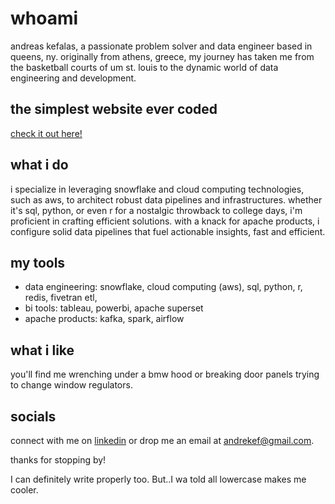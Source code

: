 # whoami

andreas kefalas, a passionate problem solver and data engineer based in queens, ny. originally from athens, greece, my journey has taken me from the basketball courts of um st. louis to the dynamic world of data engineering and development.

## the simplest website ever coded
[check it out here!](https://andrekef.github.io/not_a_fancy_website/)

## what i do
i specialize in leveraging snowflake and cloud computing technologies, such as aws, to architect robust data pipelines and infrastructures. whether it's sql, python, or even r for a nostalgic throwback to college days, i'm proficient in crafting efficient solutions. with a knack for apache products, i configure solid data pipelines that fuel actionable insights, fast and efficient.

## my tools
- data engineering: snowflake, cloud computing (aws), sql, python, r, redis, fivetran etl, 
- bi tools: tableau, powerbi, apache superset
- apache products: kafka, spark, airflow

## what i like
you'll find me wrenching under a bmw hood or breaking door panels trying to change window regulators.

## socials
connect with me on [linkedin](https://www.linkedin.com/in/andreas-kefalas-553a70a3/) or drop me an email at andrekef@gmail.com.

thanks for stopping by!

I can definitely write properly too. But..I wa told all lowercase makes me cooler.
